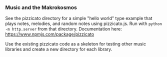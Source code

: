 ### Music and the Makrokosmos

See the pizzicato directory for a simple "hello world" type example that plays notes, melodies, and random notes using pizzicato.js. Run with `python -m http.server` from that directory. Documentation here: https://www.npmjs.com/package/pizzicato

Use the existing pizzicato code as a skeleton for testing other music libraries and create a new directory for each library.

